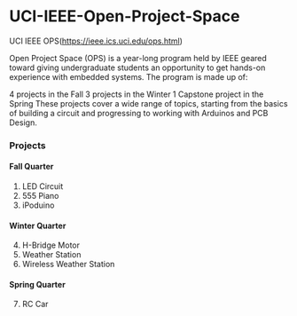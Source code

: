 # UCI-IEEE-Open-Project-Space

UCI IEEE OPS(https://ieee.ics.uci.edu/ops.html)

Open Project Space (OPS) is a year-long program held by IEEE geared toward giving undergraduate students an opportunity to get hands-on experience with embedded systems. The program is made up of:

 4 projects in the Fall
 3 projects in the Winter
 1 Capstone project in the Spring
These projects cover a wide range of topics, starting from the basics of building a circuit and progressing to working with Arduinos and PCB Design.

### Projects
#### Fall Quarter
1. LED Circuit 
2. 555 Piano 
3. iPoduino

#### Winter Quarter
4. H-Bridge Motor 
5. Weather Station
6. Wireless Weather Station 

#### Spring Quarter
7. RC Car
